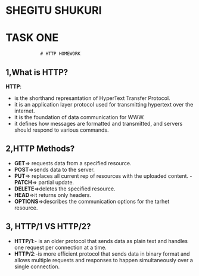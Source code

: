 # SHEGITU SHUKURI
# TASK ONE
                 # HTTP HOMEWORK
## 1,What is HTTP?

**HTTP**:
- is the shorthand represantation of HyperText Transfer Protocol.
- it is an application layer protocol used for transmitting hypertext over the internet.
- it is the foundation of data communication for WWW.
- it defines how messages are formatted and transmitted, and servers should respond to various commands.

## 2,HTTP Methods?
- **GET**=> requests data from a specified resource.
- **POST**=>sends data to the server.
- **PUT**=> replaces all current rep of resources with the uploaded content. -**PATCH**=> partial update.
- **DELETE**=>deletes the specified resource.
- **HEAD**=>it returns only headers.
- **OPTIONS**=>describes the communication options for the tarhet resource.

## 3, HTTP/1 VS HTTP/2?
 -  **HTTP/1**:- is an older protocol that sends data as plain text and   handles one request per connection at a time.
 -  **HTTP/2**:-is more efficient protocol that sends data in binary format and allows multiple requests and responses to happen simultaneously over a single connection.
 
